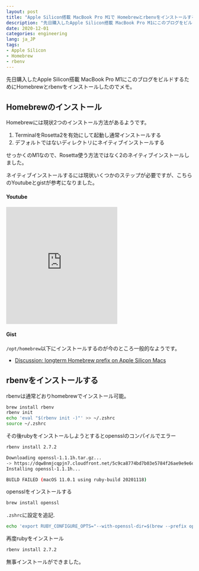 ```yaml
---
layout: post
title: "Apple Silicon搭載 MacBook Pro M1で Homebrewとrbenvをインストールする"
description: "先日購入したApple Silicon搭載 MacBook Pro M1にこのブログをビルドするためにHomebrewとrbenvをインストールしたのでメモ。"
date: 2020-12-01
categories: engineering
lang: ja_JP
tags:
- Apple Silicon
- Homebrew
- rbenv
---
```


先日購入したApple Silicon搭載 MacBook Pro M1にこのブログをビルドするためにHomebrewとrbenvをインストールしたのでメモ。

## Homebrewのインストール

Homebrewには現状2つのインストール方法があるようです。

1. TerminalをRosetta2を有効にして起動し通常インストールする
2. デフォルトではないディレクトリにネイティブインストールする

せっかくのM1なので、Rosetta使う方法ではなく2のネイティブインストールしました。

ネイティブインストールするには現状いくつかのステップが必要ですが、こちらのYoutubeとgistが参考になりました。

#### Youtube

<iframe class="w-100" height="315" src="https://www.youtube.com/embed/nv2ylxro7rM" frameborder="0" allow="accelerometer; autoplay; clipboard-write; encrypted-media; gyroscope; picture-in-picture" allowfullscreen></iframe>

#### Gist

<script src="https://gist.github.com/nrubin29/bea5aa83e8dfa91370fe83b62dad6dfa.js"></script>

`/opt/homebrew`以下にインストールするのが今のところ一般的なようです。

- [Discussion: longterm Homebrew prefix on Apple Silicon Macs](https://github.com/Homebrew/brew/issues/9177)


## rbenvをインストールする

rbenvは通常どおりhomebrewでインストール可能。

```bash
brew install rbenv
rbenv init
echo 'eval "$(rbenv init -)"' >> ~/.zshrc
source ~/.zshrc
```

その後rubyをインストールしようとするとopensslのコンパイルでエラー

```bash
rbenv install 2.7.2

Downloading openssl-1.1.1h.tar.gz...
-> https://dqw8nmjcqpjn7.cloudfront.net/5c9ca8774bd7b03e5784f26ae9e9e6d749c9da2438545077e6b3d755a06595d9
Installing openssl-1.1.1h...

BUILD FAILED (macOS 11.0.1 using ruby-build 20201118)

```

opensslをインストールする

```bash
brew install openssl
```

`.zshrc`に設定を追記.


```bash
echo 'export RUBY_CONFIGURE_OPTS="--with-openssl-dir=$(brew --prefix openssl@1.1)"' >> ~/.zshrc
```

再度rubyをインストール

```bash
rbenv install 2.7.2
```

無事インストールができました。